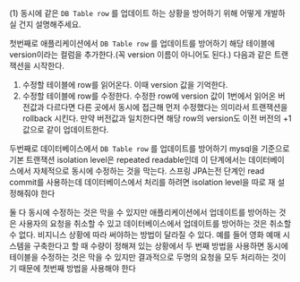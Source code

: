 (1) 동시에 같은 `DB Table row` 를 업데이트 하는 상황을 방어하기 위해 어떻게 개발하실 건지 설명해주세요.

첫번째로 애플리케이션에서 `DB Table row` 를 업데이트를 방어하기
해당 테이블에 version이라는 컬럼을 추가한다.(꼭 version 이름이 아니어도 된다.)
다음과 같은 트랜잭션을 시작한다.

1. 수정할 테이블에 row를 읽어온다. 이때 version 값을 기억한다.
2. 수정할 테이블에 row를 수정한다. 수정한 row에 version 값이 1번에서 읽어온 버전값과 다르다면
   다른 곳에서 동시에 접근해 먼저 수정했다는 의미라서 트랜잭션을 rollback 시킨다. 만약 버전값과 일치한다면
   해당 row의 version도 이전 버전의 +1값으로 같이 업데이트한다.

두번째로 데이터베이스에서 `DB Table row` 를 업데이트를 방어하기
mysql을 기준으로 기본 트랜잭션 isolation level은 repeated readable인데 이 단계에서는
데이터베이스에서 자체적으로 동시에 수정하는 것을 막는다. 스프링 JPA는전 단계인 read commit를 사용하는데
데이터베이스에서 처리를 하려면 isolation level을 따로 재 설정해줘야 한다

둘 다 동시에 수정하는 것은 막을 수 있지만 애플리케이션에서 업데이트를 방어하는 것은 사용자의 요청을 취소할 수 있고 데이터베이스에서 업데이트를 방어하는 것은 취소할 수 없다. 비지니스 상황에 따라 써야하는 방법이 달라질 수 있다. 예를 들어
영화 예매 시스템을 구축한다고 할 때 수량이 정해져 있는 상황에서 두 번째 방법을 사용하면 동시에 테이블을 수정하는 것은 막을 수 있지만 결과적으로 두명의 요청을 모두 처리하는 것이기 때문에 첫번째 방법을 사용해야 한다
